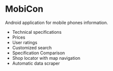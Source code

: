 # MobiCon

Android application for mobile phones information.

- Technical specifications
- Prices
- User ratings
- Customized search
- Specification Comparison
- Shop locator with map navigation
- Automatic data scraper
